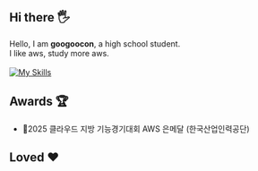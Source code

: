 ## Hi there 🖐️
Hello, I am <strong>googoocon</strong>, a high school student.</br>
I like aws, study more aws.<br><br>
[![My Skills](https://skillicons.dev/icons?i=aws,kubernetes,docker)](https://skillicons.dev)
## Awards 🏆
- 🥈2025 클라우드 지방 기능경기대회 AWS 은메달 (한국산업인력공단)

## Loved ❤️

